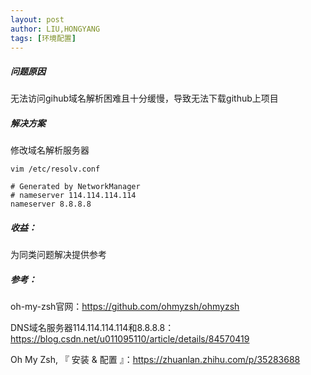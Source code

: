 ```yaml
---
layout: post
author: LIU,HONGYANG	
tags: [环境配置]
---
```




##### 问题原因

无法访问gihub域名解析困难且十分缓慢，导致无法下载github上项目



##### 解决方案



修改域名解析服务器

```
vim /etc/resolv.conf
```



```
# Generated by NetworkManager
# nameserver 114.114.114.114
nameserver 8.8.8.8
```



##### 收益：



为同类问题解决提供参考



##### 参考：

oh-my-zsh官网：https://github.com/ohmyzsh/ohmyzsh

DNS域名服务器114.114.114.114和8.8.8.8： https://blog.csdn.net/u011095110/article/details/84570419

Oh My Zsh, 『 安装 & 配置 』：https://zhuanlan.zhihu.com/p/35283688

